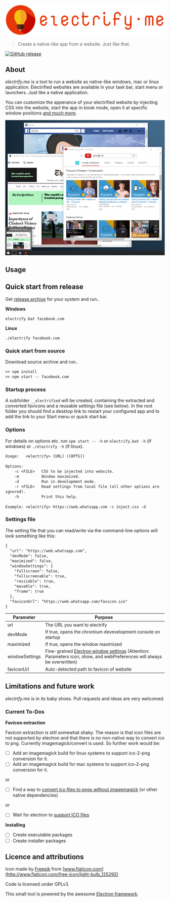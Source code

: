 ![Electrify-Logo](dev/logo+text.png)
> Create a native-like app from a website. Just like that.

[![GitHub release](https://img.shields.io/badge/version-0.2.0-green.svg)](https://github.com/BastiTee/electrify.me/releases/tag/0.2.0)
## About

*electrify.me* is a tool to run a website as native-like windows, mac or linux application. Electrified websites are available in your task bar, start menu or launchers. Just like a native application.

You can customize the apperance of your electrified website by injecting CSS into the website, start the app in kiosk mode, open it at specific window positions [and much more](http://electron.atom.io/docs/api/browser-window/#new-browserwindowoptions).

![Screenshot](dev/screenshot.png)

## Usage

## Quick start from release 

Get [release archive](https://github.com/BastiTee/electrify.me/releases/latest) for your system and run..

**Windows**

```
electrify.bat facebook.com
```

**Linux**

```
./electrify facebook.com
```

### Quick start from source 

Download source archive and run.. 

```
>> npm install
>> npm start -- facebook.com 
```

### Startup process

A subfolder `__electrified` will be created, containing the extracted and converted favicons and a reusable settings file (see below).
In the root folder you should find a desktop link to restart your configured app and to add the link to your Start menu or quick start bar.


### Options

For details on options etc. run `npm start -- -h` or `electrify.bat -h` (if windows) or `./electrify -h` (if linux).

```
Usage:   <electrify> [URL] ([OPTS])

Options:
    -c <FILE>   CSS to be injected into website.
    -m          Window maximized.
    -d          Run in development mode.
    -r <FILE>   Read settings from local file (all other options are ignored).
    -h          Print this help.

Example: <electrify> https://web.whatsapp.com -c inject.css -d
```

### Settings file

The setting file that you can read/write via the command-line options will look something like this:

```
{
  "url": "https://web.whatsapp.com",
  "devMode": false,
  "maximized": false,
  "windowSettings": {
    "fullscreen": false,
    "fullscreenable": true,
    "resizable": true,
    "movable": true,
    "frame": true
  },
  "faviconUrl": "https://web.whatsapp.com/favicon.ico"
}
```

| Parameter | Purpose |
|-------------|------------|
| url | The URL you want to electrify |
| devMode | If  true, opens the chromium devevelopment console on startup |
| maximized | If true, opens the window maximized |
| windowSettings | Fine-grained [Electron window settings](http://electron.atom.io/docs/api/browser-window/#new-browserwindowoptions) (Attention: Parameters icon, show, and webPreferences will always be overwritten) |
| faviconUrl | Auto-detected path to favicon of website |

## Limitations and future work

*electrify.me* is in its baby shoes. Pull requests and ideas are very welcomed.

### Current To-Dos

**Favicon extraction**

Favicon extraction is still somewhat shaky. The reason is that icon files are not supported by 
electron and that there is no non-native way to convert ico to png. Currently imagemagick/convert is used. 
So further work would be:

- [ ] Add an imagemagick build for linux systems to support ico-2-png conversion for it.
- [ ] Add an imagemagick build for mac systems to support ico-2-png conversion for it.

or

- [ ] Find a way to [convert ico files to pngs without imagemagick](http://stackoverflow.com/questions/37391106/convert-ico-icon-file-to-png-image-file-using-plain-javascript) (or other native dependencies)

or

- [ ] Wait for electron to [support ICO files](https://github.com/electron/electron/issues/2277)

**Installing**

- [ ] Create executable packages
- [ ] Create installer packages

## Licence and attributions

Icon made by [Freepik](http://www.flaticon.com/authors/freepik) from [www.flaticon.com](http://www.flaticon.com/free-icon/light-bulb_125292)

Code is licensed under GPLv3.

This small tool is powered by the awesome [Electron framework](http://electron.atom.io/).

